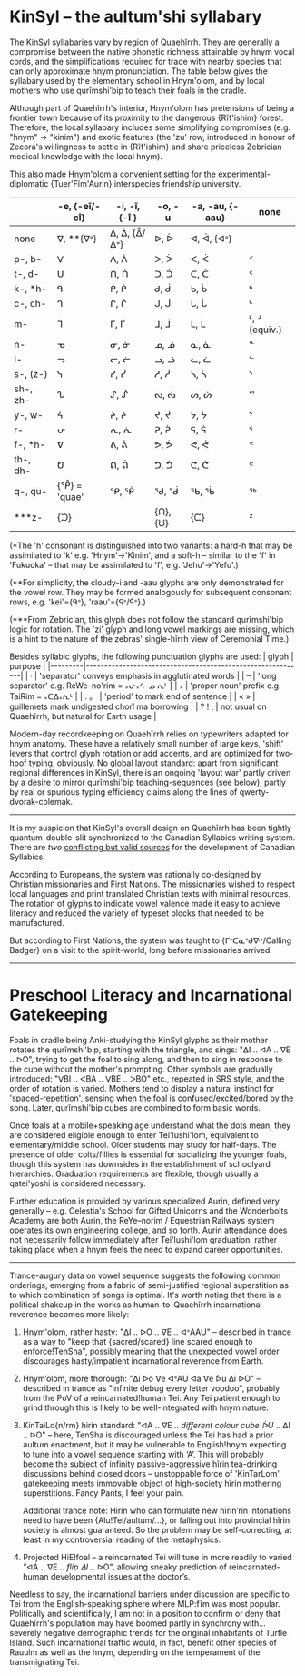 KinSyl &ndash; the aultum'shi syllabary
======

The KinSyl syllabaries vary by region of Quaehĩrrh. They are generally
a compromise between the native phonetic richness attainable by hnym
vocal cords, and the simplifications required for trade with nearby
species that can only approximate hnym pronunciation. The table below
gives the syllabary used by the elementary school in Hnym'olom, and by
local mothers who use qurĩmshi'bip to teach their foals in the cradle.

Although part of Quaehĩrrh's interior, Hnym'olom has pretensions of
being a frontier town because of its proximity to the dangerous
{Rĩf'ishim} forest. Therefore, the local syllabary includes some
simplifying compromises (e.g. "hnym" -> "kinim") and exotic features
(the 'zu' row, introduced in honour of Zecora's willingness to settle
in {Rĩf'ishim} and share priceless Zebrician medical knowledge with
the local hnym).

This also made Hnym'olom a convenient setting for the
experimental-diplomatic {Tuer'Fĩm'Aurin} interspecies friendship
university.

|          | -e, {-eĩ/-eı̊} | -i, -ĩ, {-ı̊ } | -o, -u | -a, -au, {-aau} | none |
|----------|---------------|---------------|--------|-----------------|------|
| none     | ᐁ, \*\*{ᐁᐤ}   | ᐃ, ᐄ, {ᐂ/ᐃᐤ}  | ᐅ, ᐆ   | ᐊ, ᐋ, {ᐊᐤ}      |      |
| p-, b-   | ᐯ             | ᐱ, ᐲ          | ᐳ, ᐴ   | ᐸ, ᐹ            | ᑉ    |
| t-, d-   | ᑌ             | ᑎ, ᑏ          | ᑐ, ᑑ   | ᑕ, ᑖ            | ᑦ    |
| k-, \*h- | ᑫ             | ᑭ, ᑮ          | ᑯ, ᑰ   | ᑲ, ᑳ            | ᒃ    |
| c-, ch-  | ᒉ             | ᒋ, ᒌ          | ᒍ, ᒎ   | ᒐ, ᒑ            | ᒡ    |
| m-       | ᒣ             | ᒥ, ᒦ          | ᒧ, ᒨ   | ᒪ, ᒫ   | ᒻ, ᒽ {equiv.} |
| n-       | ᓀ             | ᓂ, ᓃ          | ᓄ, ᓅ   | ᓇ, ᓈ            | ᓐ    |
| l-       | ᓓ             | ᓕ, ᓖ          | ᓗ, ᓘ   | ᓚ, ᓛ            | ᓪ    |
| s-, (z-) | ᓭ             | ᓯ, ᓰ          | ᓱ, ᓲ   | ᓴ, ᓵ            | ᔅ    |
| sh-, zh- | ᔐ             | ᔑ, ᔒ          | ᔓ, ᔔ   | ᔕ, ᔖ            | ᔥ    |
| y-, w-   | ᔦ             | ᔨ, ᔩ          | ᔪ, ᔫ   | ᔭ, ᔮ            | ᔾ    |
| r-       | ᕂ             | ᕆ, ᕇ          | ᕈ, ᕉ   | ᕋ, ᕌ            | ᕐ    |
| f-, \*h- | ᕓ             | ᕕ, ᕖ          | ᕗ, ᕘ   | ᕙ, ᕚ            | ᕝ    |
| th-, dh- | ᕞ             | ᕠ, ᕢ          | ᕤ, ᕥ   | ᕦ, ᕧ            | ᕪ    |
| q-, qu-  | {ᕾ} = 'quae'  | ᕿ, ᖀ          | ᖁ, ᖂ   | ᖃ, ᖄ            | ᖅ    |
| \*\*\*z- | {ᙂ}           |               | {ᙁ}, {ᙀ} | {ᙅ}           | ᙆ    |

(\*The 'h' consonant is distinguished into two variants: a hard-h that
may be assimilated to 'k' e.g. 'Hnym'->'Kinim', and a soft-h &ndash;
similar to the 'f' in 'Fukuoka' &ndash; that may be assimilated to
'f', e.g. 'Jehu'->'Yefu'.)

(\*\*For simplicity, the cloudy-i and -aau glyphs are only
demonstrated for the vowel row. They may be formed analogously for
subsequent consonant rows, e.g. 'kei'={ᑫᐤ}, 'raau'={ᕋᐤ/ᕌᐤ}.)

(\*\*\*From Zebrician, this glyph does not follow the standard
qurĩmshi'bip logic for rotation. The 'zi' glyph and long vowel
markings are missing, which is a hint to the nature of the zebras'
single-hĩrrh view of Ceremonial Time.)

Besides syllabic glyphs, the following punctuation glyphs are used:
| glyph   | purpose                                                    |
|---------|------------------------------------------------------------|
| ᐧ       | 'separator' conveys emphasis in agglutinated words         |
| &ndash; | 'long separator' e.g. ReWe&ndash;no'rim = ᙮ᕂ᙮ᔦ&ndash;ᓄᐧᕆᒻ  |
| ᙮       | 'proper noun' prefix e.g. TaiRim = ᙮ᑕᐃ᙮ᕇᒻ                  |
| . 。    | 'period' to mark end of sentence                           |
| « »     | guillemets mark undigested chorı̊ ma borrowing              |
| ? ! ,   | not usual on Quaehĩrrh, but natural for Earth usage        |

Modern-day recordkeeping on Quaehĩrrh relies on typewriters adapted
for hnym anatomy. These have a relatively small number of large keys,
'shift' levers that control glyph rotation or add accents, and are
optimized for two-hoof typing, obviously. No global layout standard:
apart from significant regional differences in KinSyl, there is an
ongoing 'layout war' partly driven by a desire to mirror qurĩmshi'bip
teaching-sequences (see below), partly by real or spurious typing
efficiency claims along the lines of qwerty-dvorak-colemak.

* * *

It is my suspicion that KinSyl's overall design on Quaehĩrrh has been
tightly quantum-double-slit synchronized to the Canadian Syllabics
writing system. There are *two* [conflicting but valid sources][1] for
the development of Canadian Syllabics.

According to Europeans, the system was rationally co-designed by
Christian missionaries and First Nations. The missionaries wished to
respect local languages and print translated Christian texts with
minimal resources. The rotation of glyphs to indicate vowel valence
made it easy to achieve literacy and reduced the variety of typeset
blocks that needed to be manufactured.

But according to First Nations, the system was taught to
{ᒥᐢᑕᓇᐢᑯᐍᐤ/Calling Badger} on a visit to the spirit-world, long before
missionaries arrived.

[1]: https://en.wikipedia.org/wiki/Canadian_Aboriginal_syllabics

* * *

Preschool Literacy and Incarnational Gatekeeping
===

Foals in cradle being Anki-studying the KinSyl glyphs as their mother
rotates the qurĩmshi'bip, starting with the triangle, and sings: "ᐃI
.. ᐊA .. ᐁE .. ᐅO", trying to get the foal to sing along, and then to
sing in response to the cube without the mother's prompting. Other
symbols are gradually introduced: "ᐯBI .. ᐸBA .. ᐯBE .. ᐳBO" etc.,
repeated in SRS style, and the order of rotation is varied. Mothers
tend to display a natural instinct for 'spaced-repetition', sensing
when the foal is confused/excited/bored by the song. Later,
qurĩmshi'bip cubes are combined to form basic words.

Once foals at a mobile+speaking age understand what the dots mean,
they are considered eligible enough to enter Tei'lushi'lom, equivalent
to elementary/middle school. Older students may study for half-days.
The presence of older colts/fillies is essential for socializing the
younger foals, though this system has downsides in the establishment
of schoolyard hierarchies. Graduation requirements are flexible,
though usually a qatei'yoshi is considered necessary.

Further education is provided by various specialized Aurin, defined
very generally &ndash; e.g. Celestia's School for Gifted Unicorns and
the Wonderbolts Academy are both Aurin, the ReYe&ndash;norim /
Equestrian Railways system operates its own engineering college, and
so forth. Aurin attendance does not necessarily follow immediately
after Tei'lushi'lom graduation, rather taking place when a hnym feels
the need to expand career opportunities.

* * *

Trance-augury data on vowel sequence suggests the following common
orderings, emerging from a fabric of semi-justified regional
superstition as to which combination of songs is optimal. It's worth
noting that there is a political shakeup in the works as
human-to-Quaehĩrrh incarnational reverence becomes more likely:

1. Hnym'olom, rather hasty: "ᐃI .. ᐅO .. ᐁE .. ᐊᐤAAU" &ndash;
   described in trance as a way to "keep that {sacred/scared} line
   scared enough to enforce!TenSha", possibly meaning that the
   unexpected vowel order discourages hasty/impatient incarnational
   reverence from Earth.

2. Hnym’olom, more thorough: "ᐃi ᐅo ᐁe ᐊᐤAU ᐊa ᐁe ᐆu ᐃi ᐅO" &ndash;
   described in trance as "infinite debug every letter voodoo",
   probably from the PoV of a reincarnated!human Tei. Any Tei patient
   enough to grind through this is likely to be well-integrated with
   hnym nature.

3. KinTaiLo{n/rm} hirin standard: "ᐊA .. ᐁE .. *different colour cube
   ᐆU* .. ᐃI .. ᐅO" &ndash; here, TenSha is discouraged unless the Tei
   has had a prior aultum enactment, but it may be vulnerable to
   English!hnym expecting to tune into a vowel sequence starting with
   ‘A’. This will probably become the subject of infinity
   passive-aggressive hĩrin tea-drinking discussions behind closed
   doors &ndash; unstoppable force of 'KinTarLom' gatekeeping meets
   immovable object of high-society hĩrin mothering superstitions.
   Fancy Pants, I feel your pain.

   Additional trance note: Hirin who can formulate new hĩrin’rin
   intonations need to have been {Alu!Tei/aultum/...}, or falling out
   into provincial hĩrin society is almost guaranteed. So the problem
   may be self-correcting, at least in my controversial reading of the
   metaphysics.

4. Projected HiE!foal &ndash; a reincarnated Tei will tune in more
   readily to varied "ᐊA .. ᐁE .. *flip ᐃI* .. ᐅO", allowing sneaky
   prediction of reincarnated-human developmental issues at the
   doctor’s.

Needless to say, the incarnational barriers under discussion are
specific to Tei from the English-speaking sphere where MLP:fĩm was
most popular. Politically and scientifically, I am not in a position
to confirm or deny that Quaehĩrrh's population may have boomed partly
in synchrony with... severely negative demographic trends for the
original inhabitants of Turtle Island. Such incarnational traffic
would, in fact, benefit other species of Rauulm as well as the hnym,
depending on the temperament of the transmigrating Tei.
